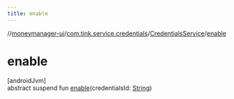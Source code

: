 ```yaml
---
title: enable
---
```

//[moneymanager-ui](../../../index.html)/[com.tink.service.credentials](../index.html)/[CredentialsService](index.html)/[enable](enable.html)



# enable



[androidJvm]\
abstract suspend fun [enable](enable.html)(credentialsId: [String](https://kotlinlang.org/api/latest/jvm/stdlib/kotlin/-string/index.html))





